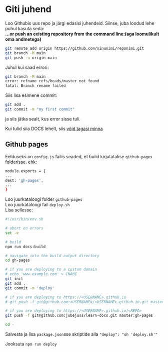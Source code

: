 # Giti juhend

Loo Githubis uus repo ja järgi edasisi juhendeid.
Siinse, juba loodud lehe puhul kasuta seda:  
**…or push an existing repository from the command line:(aga loomulikult oma andmetega)**

```bash
git remote add origin https://github.com/sinunimi/reponimi.git
git branch -M main
git push -u origin main
```

Juhul kui saad errori:

```bash
git branch -M main
error: refname refs/heads/master not found
fatal: Branch rename failed
```

Siis lisa esimene commit:

```bash
git add .
git commit -m "my first commit"
```

ja siis jätka sealt, kus error sisse tuli.

Kui tulid siia DOCS lehelt, siis [võid tagasi minna](../vpdocs/README.md/#deploy)

## Github pages

Eelduseks on `config.js` failis seaded, et build kirjutatakse `github-pages` folderisse. ehk:

```bash
module.exports = {
...
dest: 'gh-pages',
...
}
```

Loo juurkataloogi folder `github-pages`  
Loo juurkataloogi fail `deploy.sh`  
Lisa sellesse:

```bash
#!/usr/bin/env sh

# abort on errors
set -e

# build
npm run docs:build

# navigate into the build output directory
cd gh-pages

# if you are deploying to a custom domain
# echo 'www.example.com' > CNAME
git init
git add .
git commit -m 'deploy'

# if you are deploying to https://<USERNAME>.github.io
# git push -f git@github.com:<USERNAME>/<USERNAME>.github.io.git master

# if you are deploying to https://<USERNAME>.github.io/<REPO>
git push -f git@github.com:jubejuss/learn-docs.git master:gh-pages

cd -
```

Salvesta ja lisa `package.json`sse skriptide alla `"deploy": "sh 'deploy.sh'"`

Jooksuta `npm run deploy`
